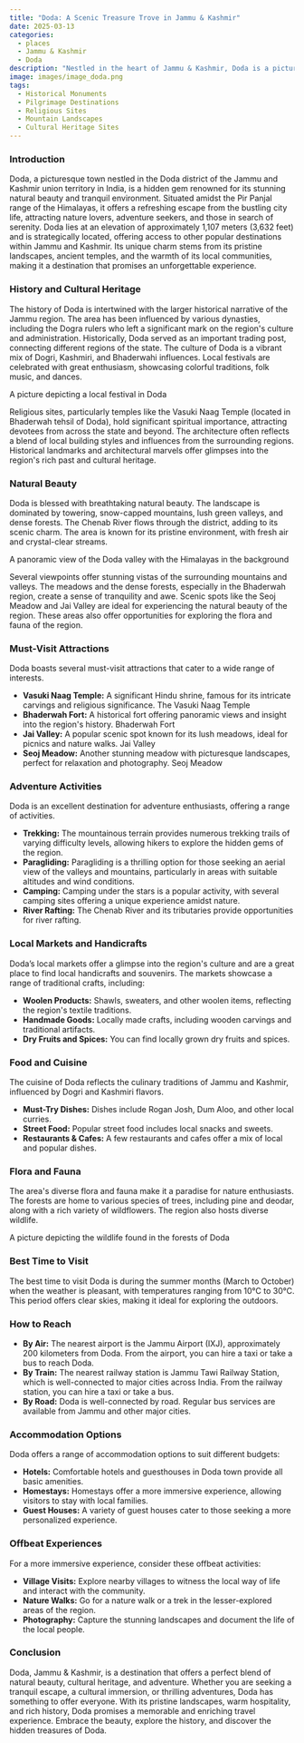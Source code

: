 ```yaml
---
title: "Doda: A Scenic Treasure Trove in Jammu & Kashmir"
date: 2025-03-13
categories:
  - places
  - Jammu & Kashmir
  - Doda
description: "Nestled in the heart of Jammu & Kashmir, Doda is a picturesque town known for its serene landscapes and the famous Brahmatala Pass. This high-altitude meadow offers breathtaking views and is a popular destination for trekkers and adventure enthusiasts. The area is surrounded by lush greenery and vibrant culture, making it a must-visit for nature lovers."
image: images/image_doda.png
tags: 
  - Historical Monuments
  - Pilgrimage Destinations
  - Religious Sites
  - Mountain Landscapes
  - Cultural Heritage Sites
---
```



### **Introduction**

Doda, a picturesque town nestled in the Doda district of the Jammu and Kashmir union territory in India, is a hidden gem renowned for its stunning natural beauty and tranquil environment. Situated amidst the Pir Panjal range of the Himalayas, it offers a refreshing escape from the bustling city life, attracting nature lovers, adventure seekers, and those in search of serenity. Doda lies at an elevation of approximately 1,107 meters (3,632 feet) and is strategically located, offering access to other popular destinations within Jammu and Kashmir. Its unique charm stems from its pristine landscapes, ancient temples, and the warmth of its local communities, making it a destination that promises an unforgettable experience.

### **History and Cultural Heritage**

The history of Doda is intertwined with the larger historical narrative of the Jammu region. The area has been influenced by various dynasties, including the Dogra rulers who left a significant mark on the region's culture and administration. Historically, Doda served as an important trading post, connecting different regions of the state. The culture of Doda is a vibrant mix of Dogri, Kashmiri, and Bhaderwahi influences. Local festivals are celebrated with great enthusiasm, showcasing colorful traditions, folk music, and dances.

 A picture depicting a local festival in Doda </placeholder>

Religious sites, particularly temples like the Vasuki Naag Temple (located in Bhaderwah tehsil of Doda), hold significant spiritual importance, attracting devotees from across the state and beyond. The architecture often reflects a blend of local building styles and influences from the surrounding regions. Historical landmarks and architectural marvels offer glimpses into the region's rich past and cultural heritage.

### **Natural Beauty**

Doda is blessed with breathtaking natural beauty. The landscape is dominated by towering, snow-capped mountains, lush green valleys, and dense forests. The Chenab River flows through the district, adding to its scenic charm. The area is known for its pristine environment, with fresh air and crystal-clear streams.

 A panoramic view of the Doda valley with the Himalayas in the background </placeholder>

Several viewpoints offer stunning vistas of the surrounding mountains and valleys. The meadows and the dense forests, especially in the Bhaderwah region, create a sense of tranquility and awe. Scenic spots like the Seoj Meadow and Jai Valley are ideal for experiencing the natural beauty of the region. These areas also offer opportunities for exploring the flora and fauna of the region.

### **Must-Visit Attractions**

Doda boasts several must-visit attractions that cater to a wide range of interests.

*   **Vasuki Naag Temple:** A significant Hindu shrine, famous for its intricate carvings and religious significance.
     The Vasuki Naag Temple </placeholder>
*   **Bhaderwah Fort:** A historical fort offering panoramic views and insight into the region's history.
     Bhaderwah Fort </placeholder>
*   **Jai Valley:** A popular scenic spot known for its lush meadows, ideal for picnics and nature walks.
     Jai Valley </placeholder>
*   **Seoj Meadow:** Another stunning meadow with picturesque landscapes, perfect for relaxation and photography.
     Seoj Meadow </placeholder>

### **Adventure Activities**

Doda is an excellent destination for adventure enthusiasts, offering a range of activities.

*   **Trekking:** The mountainous terrain provides numerous trekking trails of varying difficulty levels, allowing hikers to explore the hidden gems of the region.
*   **Paragliding:** Paragliding is a thrilling option for those seeking an aerial view of the valleys and mountains, particularly in areas with suitable altitudes and wind conditions.
*   **Camping:** Camping under the stars is a popular activity, with several camping sites offering a unique experience amidst nature.
*   **River Rafting:** The Chenab River and its tributaries provide opportunities for river rafting.

### **Local Markets and Handicrafts**

Doda’s local markets offer a glimpse into the region's culture and are a great place to find local handicrafts and souvenirs. The markets showcase a range of traditional crafts, including:

*   **Woolen Products:** Shawls, sweaters, and other woolen items, reflecting the region's textile traditions.
*   **Handmade Goods:** Locally made crafts, including wooden carvings and traditional artifacts.
*   **Dry Fruits and Spices:** You can find locally grown dry fruits and spices.

### **Food and Cuisine**

The cuisine of Doda reflects the culinary traditions of Jammu and Kashmir, influenced by Dogri and Kashmiri flavors.

*   **Must-Try Dishes:** Dishes include Rogan Josh, Dum Aloo, and other local curries.
*   **Street Food:** Popular street food includes local snacks and sweets.
*   **Restaurants & Cafes:** A few restaurants and cafes offer a mix of local and popular dishes.

### **Flora and Fauna**

The area's diverse flora and fauna make it a paradise for nature enthusiasts. The forests are home to various species of trees, including pine and deodar, along with a rich variety of wildflowers. The region also hosts diverse wildlife.

 A picture depicting the wildlife found in the forests of Doda </placeholder>

### **Best Time to Visit**

The best time to visit Doda is during the summer months (March to October) when the weather is pleasant, with temperatures ranging from 10°C to 30°C. This period offers clear skies, making it ideal for exploring the outdoors.

### **How to Reach**

*   **By Air:** The nearest airport is the Jammu Airport (IXJ), approximately 200 kilometers from Doda. From the airport, you can hire a taxi or take a bus to reach Doda.
*   **By Train:** The nearest railway station is Jammu Tawi Railway Station, which is well-connected to major cities across India. From the railway station, you can hire a taxi or take a bus.
*   **By Road:** Doda is well-connected by road. Regular bus services are available from Jammu and other major cities.

### **Accommodation Options**

Doda offers a range of accommodation options to suit different budgets:

*   **Hotels:** Comfortable hotels and guesthouses in Doda town provide all basic amenities.
*   **Homestays:** Homestays offer a more immersive experience, allowing visitors to stay with local families.
*   **Guest Houses:** A variety of guest houses cater to those seeking a more personalized experience.

### **Offbeat Experiences**

For a more immersive experience, consider these offbeat activities:

*   **Village Visits:** Explore nearby villages to witness the local way of life and interact with the community.
*   **Nature Walks:** Go for a nature walk or a trek in the lesser-explored areas of the region.
*   **Photography:** Capture the stunning landscapes and document the life of the local people.

### **Conclusion**

Doda, Jammu & Kashmir, is a destination that offers a perfect blend of natural beauty, cultural heritage, and adventure. Whether you are seeking a tranquil escape, a cultural immersion, or thrilling adventures, Doda has something to offer everyone. With its pristine landscapes, warm hospitality, and rich history, Doda promises a memorable and enriching travel experience. Embrace the beauty, explore the history, and discover the hidden treasures of Doda.


